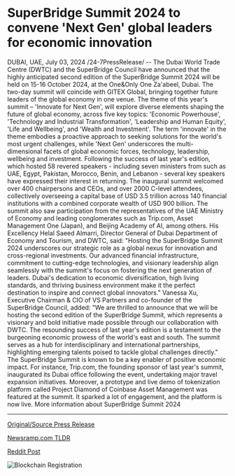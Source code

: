 # SuperBridge Summit 2024 to convene 'Next Gen' global leaders for economic innovation

DUBAI, UAE, July 03, 2024 /24-7PressRelease/ -- The Dubai World Trade Centre (DWTC) and the SuperBridge Council have announced that the highly anticipated second edition of the SuperBridge Summit 2024 will be held on 15-16 October 2024, at the One&Only One Za'abeel, Dubai. The two-day summit will coincide with GITEX Global, bringing together future leaders of the global economy in one venue.  The theme of this year's summit – 'Innovate for Next Gen', will explore diverse elements shaping the future of global economy, across five key topics: 'Economic Powerhouse', 'Technology and Industrial Transformation', 'Leadership and Human Equity', 'Life and Wellbeing', and 'Wealth and Investment'. The term 'innovate' in the theme embodies a proactive approach to seeking solutions for the world's most urgent challenges, while 'Next Gen' underscores the multi-dimensional facets of global economic forces, technology, leadership, wellbeing and investment.   Following the success of last year's edition, which hosted 58 revered speakers - including seven ministers from such as UAE, Egypt, Pakistan, Morocco, Benin, and Lebanon - several key speakers have expressed their interest in returning. The inaugural summit welcomed over 400 chairpersons and CEOs, and over 2000 C-level attendees, collectively overseeing a capital base of USD 3.5 trillion across 140 financial institutions with a combined corporate wealth of USD 900 billion. The summit also saw participation from the representatives of the UAE Ministry of Economy and leading conglomerates such as Trip.com, Asset Management One (Japan), and Beijing Academy of AI, among others.   His Excellency Helal Saeed Almarri, Director General of Dubai Department of Economy and Tourism, and DWTC, said: "Hosting the SuperBridge Summit 2024 underscores our strategic role as a global nexus for innovation and cross-regional investments. Our advanced financial infrastructure, commitment to cutting-edge technologies, and visionary leadership align seamlessly with the summit's focus on fostering the next generation of leaders. Dubai's dedication to economic diversification, high living standards, and thriving business environment make it the perfect destination to inspire and connect global innovators."  Vanessa Xu, Executive Chairman & CIO of VS Partners and co-founder of the SuperBridge Council, added: "We are thrilled to announce that we will be hosting the second edition of the SuperBridge Summit, which represents a visionary and bold initiative made possible through our collaboration with DWTC. The resounding success of last year's edition is a testament to the burgeoning economic prowess of the world's east and south. The summit serves as a hub for interdisciplinary and international partnerships, highlighting emerging talents poised to tackle global challenges directly."  The SuperBridge Summit is known to be a key enabler of positive economic impact. For instance, Trip.com, the founding sponsor of last year's summit, inaugurated its Dubai office following the event, undertaking major travel expansion initiatives. Moreover, a prototype and live demo of tokenization platform called Project Diamond of Coinbase Asset Management was featured at the summit. It sparked a lot of engagement, and the platform is now live.  More information about SuperBridge Summit 2024 

---

[Original/Source Press Release](https://www.24-7pressrelease.com/press-release/512223/superbridge-summit-2024-to-convene-next-gen-global-leaders-for-economic-innovation)
                    

[Newsramp.com TLDR](None) 



[Reddit Post](https://www.reddit.com/r/technology_press/comments/1du8cit/superbridge_summit_2024_to_gather_global_economic/) 



![Blockchain Registration](https://cdn.newsramp.app/24-7PressRelease/qrcode/247/3/xenoJwWy.webp)
